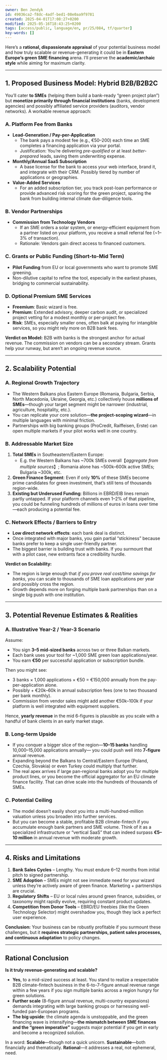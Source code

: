 ```yaml
---
owner: Ben Jendyk
id: 49036ca2-f8dc-4adf-bed1-08e0aa9f9781
created: 2025-04-01T17:08:27+0200
modified: 2025-05-16T18:43:25+0200
tags: [access/public, language/en, pr/25/084, tf/quarter]
key-words: []
---
```


Here’s a **rational, dispassionate appraisal** of your potential business model and how truly scalable or revenue-generating it could be in **Eastern Europe’s green SME financing** arena. I’ll preserve the **academic/archaic style** while aiming for maximum clarity.

---

## **1. Proposed Business Model: Hybrid B2B/B2B2C**

You’ll cater **to SMEs** (helping them build a bank-ready “green project plan”) but **monetize primarily through financial institutions** (banks, development agencies) and possibly affiliated service providers (auditors, vendor networks). A workable revenue approach:

### **A. Platform Fee from Banks**  
- **Lead-Generation / Pay-per-Application**  
  - The bank pays a modest fee (e.g., €50–200) each time an SME completes a financing application via your portal.  
  - Justification: You’re delivering *pre-qualified* or at least *better-prepared* leads, saving them underwriting expense.  
- **Monthly/Annual SaaS Subscription**  
  - A base license for the bank to access your web interface, brand it, and integrate with their CRM. Possibly tiered by number of applications or geographies.  
- **Value-Added Services**  
  - For an added subscription tier, you track post-loan performance or provide advanced risk scoring for the green project, sparing the bank from building internal climate due-diligence tools.

### **B. Vendor Partnerships**  
- **Commission from Technology Vendors**  
  - If an SME orders a solar system, or energy-efficient equipment from a partner listed on your platform, you receive a small referral fee (~1–3% of transaction).  
  - Rationale: Vendors gain direct access to financed customers.  

### **C. Grants or Public Funding (Short-to-Mid Term)**  
- **Pilot Funding** from EU or local governments who want to promote SME greening.  
- Non-dilutive capital to refine the tool, especially in the earliest phases, bridging to commercial sustainability.

### **D. Optional Premium SME Services**  
- **Freemium**: Basic wizard is free.  
- **Premium**: Extended advisory, deeper carbon audit, or specialized project vetting for a modest monthly or per-project fee.  
- **Risk**: SMEs, especially smaller ones, often balk at paying for intangible services, so you might rely more on B2B bank fees.

**Verdict on Model:** B2B with banks is the strongest anchor for actual revenue. The commission on vendors can be a secondary stream. Grants help your runway, but aren’t an ongoing revenue source.  

---

## **2. Scalability Potential**

### **A. Regional Growth Trajectory**  
- The Western Balkans plus Eastern Europe (Romania, Bulgaria, Serbia, North Macedonia, Ukraine, Georgia, etc.) collectively house **millions of SMEs**—though your target segment might be narrower (industrial, agriculture, hospitality, etc.).  
- You can replicate your core solution—**the project-scoping wizard**—in multiple languages with minimal friction.  
- Partnerships with big banking groups (ProCredit, Raiffeisen, Erste) can open multiple markets if your pilot works well in one country.

### **B. Addressable Market Size**  
1. **Total SMEs** in Southeastern/Eastern Europe:  
   - E.g. the Western Balkans has ~700k SMEs overall【*aggregate from multiple sources*】; Romania alone has ~500k–600k active SMEs; Bulgaria ~300k, etc.  
2. **Green Finance Segment**: Even if only **10%** of these SMEs become prime candidates for green investment, that’s still tens of thousands region-wide.  
3. **Existing but Underused Funding**: Billions in EBRD/EIB lines remain partly untapped. If your platform channels even 1–2% of that pipeline, you could be funneling hundreds of millions of euros in loans over time—each producing a potential fee.

### **C. Network Effects / Barriers to Entry**  
- **Low direct network effects**: each bank deal is distinct.  
- Once integrated with major banks, you gain partial “stickiness” because banks prefer to keep a single user-friendly partner.  
- The biggest barrier is building trust with banks. If you surmount that with a pilot case, new entrants face a credibility hurdle.

**Verdict on Scalability:**  
- The region is large enough that *if you prove real cost/time savings for banks*, you can scale to thousands of SME loan applications per year and possibly cross the region.  
- Growth depends more on forging multiple bank partnerships than on a single big push with one institution.

---

## **3. Potential Revenue Estimates & Realities**

### **A. Illustrative Year-2 / Year-3 Scenario**  
Assume:
- You sign **3–5 mid-sized banks** across two or three Balkan markets.  
- Each bank uses your tool for ~1,000 SME green loan applications/year.  
- You earn **€50** per successful application or subscription bundle.  

Then you might see:
- 3 banks × 1,000 applications × €50 = €150,000 annually from the pay-per-application alone.  
- Possibly + €20k–60k in annual subscription fees (one to two thousand per bank monthly).  
- Commission from vendor sales might add another €50k–100k if your platform is well integrated with equipment suppliers.

Hence, **yearly revenue** in the mid 6-figures is plausible as you scale with a handful of bank clients in an early market stage.

### **B. Long-term Upside**  
- If you conquer a bigger slice of the region—**10–15 banks** handling 10,000–15,000 applications annually— you could push well into **7-figure** annual revenue.  
- Expanding beyond the Balkans to Central/Eastern Europe (Poland, Czechia, Slovakia) or even Turkey could multiply that further.  
- The real apex arrives if large pan-regional banks adopt you for multiple product lines, or you become the official aggregator for an EU climate finance facility. That can drive scale into the hundreds of thousands of SMEs.

### **C. Potential Ceiling**  
- The model doesn’t easily shoot you into a multi-hundred-million valuation unless you broaden into further services.  
- But you can become a stable, profitable B2B climate-fintech if you accumulate enough bank partners and SME volume. Think of it as a specialized infrastructure or “vertical SaaS” that can indeed surpass **€5–10 million** in annual revenue with moderate growth.

---

## **4. Risks and Limitations**

1. **Bank Sales Cycles** – Lengthy. You must endure 6–12 months from initial pitch to signed partnership.  
2. **SME Adoption** – SMEs might not see immediate need for your wizard unless they’re actively aware of green finance. Marketing + partnerships are crucial.  
3. **Regulatory Shifts** – EU or local rules around green finance, subsidies, or taxonomy might rapidly evolve, requiring constant product updates.  
4. **Competition from Donor Tools** – EBRD/EU freebies (like the Green Technology Selector) might overshadow you, though they lack a perfect user experience.  

**Conclusion:** Your business can be robustly profitable if you surmount these challenges, but it **requires strategic partnerships, patient sales processes, and continuous adaptation** to policy changes. 

---

## **Rational Conclusion**

**Is it truly revenue-generating and scalable?**  
- **Yes**, to a mid-sized success at least. You stand to realize a respectable B2B climate-fintech business in the 6-to-7-figure annual revenue range within a few years if you sign multiple banks across a region hungry for green solutions.  
- **Further scale** (8-figure annual revenue, multi-country expansions) demands integrating with large banking groups or harnessing well-funded pan-European programs.  
- **The big upside**: the climate agenda is unstoppable, and the green financing wave is intensifying—**the mismatch between SME finances and the “green imperative”** suggests major potential if you get in early and become a recognized solution.  

In a word: **Scalable**—though not a quick unicorn. **Sustainable**—both financially and thematically. **Rational**—it addresses a real, not ephemeral, need.  